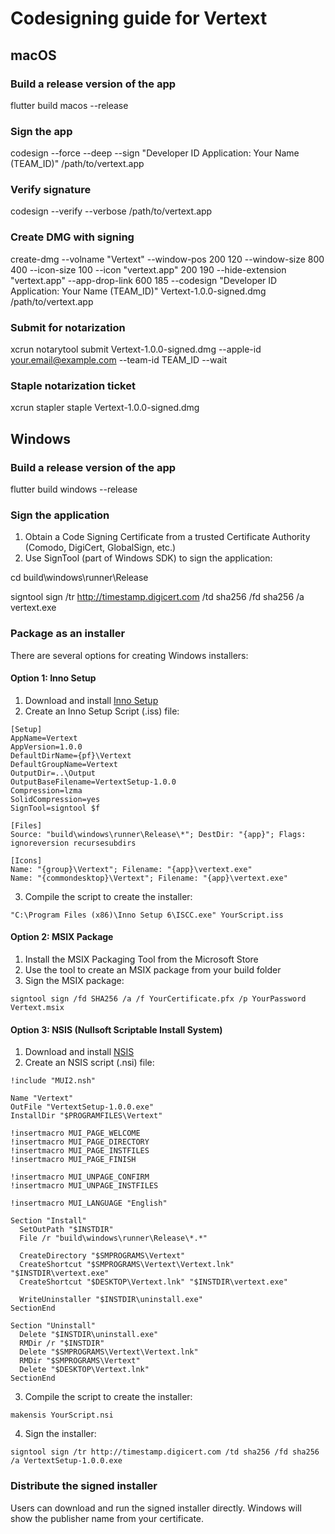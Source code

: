 # Codesigning guide for Vertext

## macOS

### Build a release version of the app

flutter build macos --release

### Sign the app

codesign --force --deep --sign "Developer ID Application: Your Name (TEAM_ID)" /path/to/vertext.app

### Verify signature

codesign --verify --verbose /path/to/vertext.app

### Create DMG with signing

create-dmg --volname "Vertext" --window-pos 200 120 --window-size 800 400 --icon-size 100 --icon "vertext.app" 200 190 --hide-extension "vertext.app" --app-drop-link 600 185 --codesign "Developer ID Application: Your Name (TEAM_ID)" Vertext-1.0.0-signed.dmg /path/to/vertext.app

### Submit for notarization

xcrun notarytool submit Vertext-1.0.0-signed.dmg --apple-id your.email@example.com --team-id TEAM_ID --wait

### Staple notarization ticket

xcrun stapler staple Vertext-1.0.0-signed.dmg

## Windows

### Build a release version of the app

flutter build windows --release

### Sign the application

1. Obtain a Code Signing Certificate from a trusted Certificate Authority (Comodo, DigiCert, GlobalSign, etc.)
2. Use SignTool (part of Windows SDK) to sign the application:

cd build\windows\runner\Release

signtool sign /tr http://timestamp.digicert.com /td sha256 /fd sha256 /a vertext.exe

### Package as an installer

There are several options for creating Windows installers:

#### Option 1: Inno Setup

1. Download and install [Inno Setup](https://jrsoftware.org/isinfo.php)
2. Create an Inno Setup Script (.iss) file:

```
[Setup]
AppName=Vertext
AppVersion=1.0.0
DefaultDirName={pf}\Vertext
DefaultGroupName=Vertext
OutputDir=..\Output
OutputBaseFilename=VertextSetup-1.0.0
Compression=lzma
SolidCompression=yes
SignTool=signtool $f

[Files]
Source: "build\windows\runner\Release\*"; DestDir: "{app}"; Flags: ignoreversion recursesubdirs

[Icons]
Name: "{group}\Vertext"; Filename: "{app}\vertext.exe"
Name: "{commondesktop}\Vertext"; Filename: "{app}\vertext.exe"
```

3. Compile the script to create the installer:

```
"C:\Program Files (x86)\Inno Setup 6\ISCC.exe" YourScript.iss
```

#### Option 2: MSIX Package

1. Install the MSIX Packaging Tool from the Microsoft Store
2. Use the tool to create an MSIX package from your build folder
3. Sign the MSIX package:

```
signtool sign /fd SHA256 /a /f YourCertificate.pfx /p YourPassword Vertext.msix
```

#### Option 3: NSIS (Nullsoft Scriptable Install System)

1. Download and install [NSIS](https://nsis.sourceforge.io/)
2. Create an NSIS script (.nsi) file:

```
!include "MUI2.nsh"

Name "Vertext"
OutFile "VertextSetup-1.0.0.exe"
InstallDir "$PROGRAMFILES\Vertext"

!insertmacro MUI_PAGE_WELCOME
!insertmacro MUI_PAGE_DIRECTORY
!insertmacro MUI_PAGE_INSTFILES
!insertmacro MUI_PAGE_FINISH

!insertmacro MUI_UNPAGE_CONFIRM
!insertmacro MUI_UNPAGE_INSTFILES

!insertmacro MUI_LANGUAGE "English"

Section "Install"
  SetOutPath "$INSTDIR"
  File /r "build\windows\runner\Release\*.*"
  
  CreateDirectory "$SMPROGRAMS\Vertext"
  CreateShortcut "$SMPROGRAMS\Vertext\Vertext.lnk" "$INSTDIR\vertext.exe"
  CreateShortcut "$DESKTOP\Vertext.lnk" "$INSTDIR\vertext.exe"
  
  WriteUninstaller "$INSTDIR\uninstall.exe"
SectionEnd

Section "Uninstall"
  Delete "$INSTDIR\uninstall.exe"
  RMDir /r "$INSTDIR"
  Delete "$SMPROGRAMS\Vertext\Vertext.lnk"
  RMDir "$SMPROGRAMS\Vertext"
  Delete "$DESKTOP\Vertext.lnk"
SectionEnd
```

3. Compile the script to create the installer:

```
makensis YourScript.nsi
```

4. Sign the installer:

```
signtool sign /tr http://timestamp.digicert.com /td sha256 /fd sha256 /a VertextSetup-1.0.0.exe
```

### Distribute the signed installer

Users can download and run the signed installer directly. Windows will show the publisher name from your certificate.
